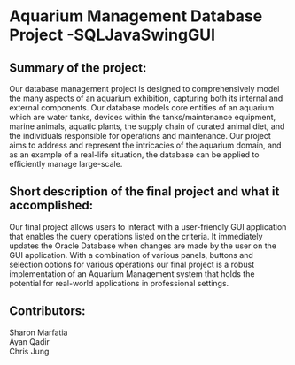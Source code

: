 # Aquarium Management Database Project -SQLJavaSwingGUI

## Summary of the project:
Our database management project is designed to comprehensively model the many aspects of an aquarium
exhibition, capturing both its internal and external components. Our database models core
entities of an aquarium which are water tanks, devices within the tanks/maintenance
equipment, marine animals, aquatic plants, the supply chain of curated animal diet, and the
individuals responsible for operations and maintenance. Our project aims to address and
represent the intricacies of the aquarium domain, and as an example of a real-life situation, the
database can be applied to efficiently manage large-scale.

## Short description of the final project and what it accomplished:
Our final project allows users to interact with a user-friendly GUI application that enables the 
query operations listed on the criteria. It immediately updates the Oracle Database when 
changes are made by the user on the GUI application. With a combination of various panels, 
buttons and selection options for various operations our final project is a robust implementation 
of an Aquarium Management system that holds the potential for real-world applications in 
professional settings.

## Contributors:  
Sharon Marfatia  
Ayan Qadir  
Chris Jung
